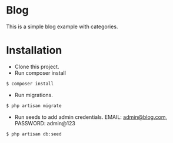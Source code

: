 # Blog

This is a simple blog example with categories.

# Installation

  - Clone this project.
  - Run composer install
```sh
$ composer install
```
  - Run migrations.
```sh
$ php artisan migrate
```
   - Run seeds to add admin credentials. EMAIL: admin@blog.com, PASSWORD: admin@123
```sh
$ php artisan db:seed
```
